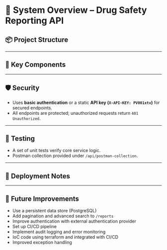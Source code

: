 
# 🧾 System Overview – Drug Safety Reporting API

## 📦 Project Structure




---

## 🧩 Key Components



---

## 🛡️ Security

- Uses **basic authentication** or a static **API key (`X-API-KEY: PV001xtv`)** for secured endpoints.
- All endpoints are protected; unauthorized requests return `401 Unauthorized`.

---

## 🧪 Testing

- A set of unit tests verify core service logic.
- Postman collection provided under `/api/postman-collection`.

---

## 🚀 Deployment Notes



---

## 🔧 Future Improvements

- Use a persistent data store (PostgreSQL)
- Add pagination and advanced search to `/reports`
- Improve authentication with external authentication provider
- Set up CI/CD pipeline
- Implement audit logging and error monitoring
- IoC code using terraform and integrated with CI/CD
- Improved exception handling